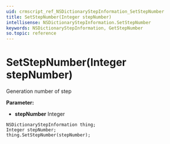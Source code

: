 ```yaml
---
uid: crmscript_ref_NSDictionaryStepInformation_SetStepNumber
title: SetStepNumber(Integer stepNumber)
intellisense: NSDictionaryStepInformation.SetStepNumber
keywords: NSDictionaryStepInformation, GetStepNumber
so.topic: reference
---
```


# SetStepNumber(Integer stepNumber)

Generation number of step

**Parameter:** 
 - **stepNumber** Integer

```crmscript
NSDictionaryStepInformation thing;
Integer stepNumber;
thing.SetStepNumber(stepNumber);
```

